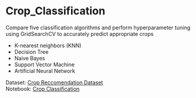 # Crop_Classification

Compare five classification algorithms and perform hyperparameter tuning using GridSearchCV to accurately predict appropriate crops
- K-nearest neighbors (KNN)
- Decision Tree
- Naive Bayes
- Support Vector Machine
- Artificial Neural Network

Dataset: [Crop Reccomendation Dataset](https://www.kaggle.com/datasets/atharvaingle/crop-recommendation-dataset)
<br>
Notebook: [Crop Classification](<Crop Classification.ipynb>)
